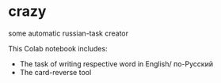 # crazy
some automatic russian-task creator

This Colab notebook includes:
  - The task of writing respective word in English/ по-Русский
  - The card-reverse tool
  
